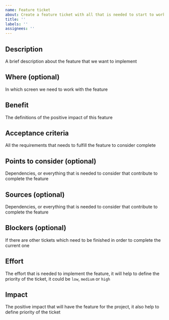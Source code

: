 ```yaml
---
name: Feature ticket
about: Create a feature ticket with all that is needed to start to work in it
title: ''
labels: ''
assignees: ''
---
```


## Description

A brief description about the feature that we want to implement

## Where (optional)

In which screen we need to work with the feature

## Benefit

The definitions of the positive impact of this feature

## Acceptance criteria

All the requirements that needs to fulfill the feature to consider complete

## Points to consider (optional)

Dependencies, or everything that is needed to consider that contribute to complete the feature

## Sources (optional)

Dependencies, or everything that is needed to consider that contribute to complete the feature

## Blockers (optional)

If there are other tickets which need to be finished in order to complete the current one

## Effort

The effort that is needed to implement the feature, it will help to define the priority of the ticket, it could be `low`, `medium` or `high`

## Impact

The positive impact that will have the feature for the project, it also help to define priority of the ticket
